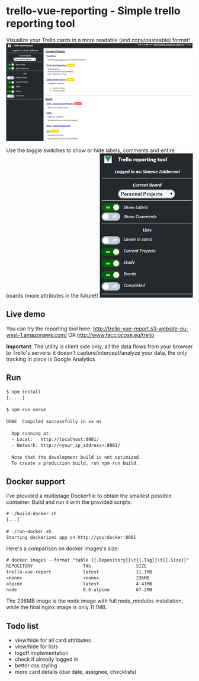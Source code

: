 # trello-vue-reporting - Simple trello reporting tool

Visualize your Trello cards in a more readable (and copy/pasteable) format!
![trello-report-TrelloView.png](https://raw.githubusercontent.com/Simone-Zabberoni/trello-vue-reporting/master/screenshots/trello-report-TrelloView.png)

Use the toggle switches to show or hide labels, comments and entire boards (more attributes in the future!)
![trello-report-selectors.png](https://raw.githubusercontent.com/Simone-Zabberoni/trello-vue-reporting/master/screenshots/trello-report-selectors.png)

## Live demo

You can try the reporting tool here: http://trello-vue-report.s3-website-eu-west-1.amazonaws.com/ OR http://www.facciocose.eu/trello

**Important**: The utility is client side only, all the data flows from your browser to Trello's servers: it doesn't capture/intercept/analyze your data, the only tracking in place is Google Analytics

## Run

```
$ npm install
[.....]

$ npm run serve

DONE  Compiled successfully in xx ms

  App running at:
  - Local:   http://localhost:8081/
  - Network: http://<your_ip_address>:8081/

  Note that the development build is not optimized.
  To create a production build, run npm run build.

```

## Docker support

I've provided a multistage Dockerfile to obtain the smallest possible container.
Build and run it with the provided scripts:

```
# ./build-docker.sh
[...]

# ./run-docker.sh
Starting dockerized app on http://yourdocker:8081
```

Here's a comparison on docker images's size:

```
# docker images --format "table {{.Repository}}\t{{.Tag}}\t{{.Size}}"
REPOSITORY                   TAG                 SIZE
trello-vue-report            latest              11.1MB
<none>                       <none>              236MB
alpine                       latest              4.41MB
node                         8.6-alpine          67.2MB
```

The 236MB image is the node image with full node_modules installation, while the final nginx image is only 11.1MB.

## Todo list

- view/hide for all card attributes
- view/hide for lists
- logoff implementation
- check if already logged in
- better css styling
- more card details (due date, assignee, checklists)
